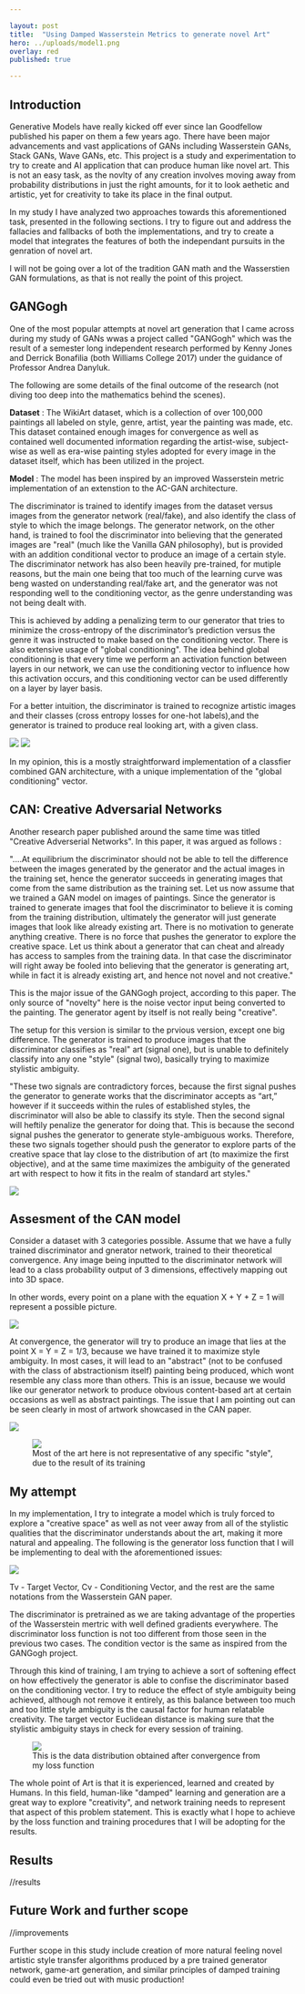 ```yaml
---

layout: post
title:  "Using Damped Wasserstein Metrics to generate novel Art"
hero: ../uploads/model1.png
overlay: red
published: true

---
```


## Introduction

Generative Models have really kicked off ever since Ian Goodfellow published his paper on them a few years ago. There have been major advancements and vast applications of GANs including Wasserstein GANs, Stack GANs, Wave GANs, etc. This project is a study and experimentation to try to create and AI application that can produce human like novel art. This is not an easy task, as the novlty of any creation involves moving away from probability distributions in just the right amounts, for it to look aethetic and artistic, yet for creativity to take its place in the final output. 

In my study I have analyzed two approaches towards this aforementioned task, presented in the following sections. I try to figure out and address the fallacies and fallbacks of both the implementations, and try to create a model that integrates the features of both the independant pursuits in the genration of novel art. 

I will not be going over a lot of the tradition GAN math and the Wasserstien GAN formulations, as that is not really the point of this project.

## GANGogh 

One of the most popular attempts at novel art generation that I came across during my study of GANs wwas a project called "GANGogh" which was the result of a semester long independent research performed by Kenny Jones and Derrick Bonafilia (both Williams College 2017) under the guidance of Professor Andrea Danyluk. 

The following are some details of the final outcome of the research (not diving too deep into the mathematics behind the scenes).

<strong>Dataset</strong> : The WikiArt dataset, which is a collection of over 100,000 paintings all labeled on style, genre, artist, year the painting was made, etc. This dataset contained enough images for convergence as well as contained well documented information regarding the artist-wise, subject-wise as well as era-wise painting styles adopted for every image in the dataset itself, which has been utilized in the project.

<strong>Model</strong> : The model has been inspired by an improved Wasserstein metric implementation of an extenstion to the AC-GAN architecture. 

The discriminator is trained to identify images from the dataset versus images from the generator network (real/fake), and also identify the class of style to which the image belongs. The generator network, on the other hand, is trained to fool the discriminator into believing that the generated images are "real" (much like the Vanilla GAN philosophy), but is provided with an addition conditional vector to produce an image of a certain style. The discriminator network has also been heavily pre-trained, for mutiple reasons, but the main one being that too much of the learning curve was beng wasted on understanding real/fake art, and the generator was not responding well to the conditioning vector, as the genre understanding was not being dealt with.

This is achieved by adding a penalizing term to our generator that tries to minimize the cross-entropy of the discriminator’s prediction versus the genre it was instructed to make based on the conditioning vector. There is also extensive usage of "global conditioning". The idea behind global conditioning is that every time we perform an activation function between layers in our network, we can use the conditioning vector to influence how this activation occurs, and this conditioning vector can be used differently on a layer by layer basis.

For a better intuition, the discriminator is trained to recognize artistic images and their classes (cross entropy losses for one-hot labels),and the generator is trained to produce real looking art, with a given class.

<img src="../uploads/model1.png"> 

<img src="../uploads/model2.png"> 

In my opinion, this is a mostly straightforward implementation of a classfier combined GAN architecture, with a unique implementation of the "global conditioning" vector. 

## CAN: Creative Adversarial Networks

Another research paper published around the same time was titled "Creative Adverserial Networks". In this paper, it was argued as follows :

"....At equilibrium the discriminator should not be able to tell the difference between the images generated by the generator and the actual images in the training set, hence the generator succeeds in generating images that come from the same distribution as the training set. Let us now assume that we trained a GAN model on images of paintings. Since the generator
is trained to generate images that fool the discriminator to believe it is coming from the training distribution, ultimately the generator will just generate images that look like already existing art. There is no motivation to generate anything creative. There is no force that pushes the generator to explore the creative space. Let us think about a generator that can cheat and already has access to samples from the training data. In that case the discriminator will right away be fooled into believing that the generator is generating art, while in fact it is already existing art, and hence not novel and not creative."

This is the major issue of the GANGogh project, according to this paper. The only source of "novelty" here is the noise vector input being converted to the painting. The generator agent by itself is not really being "creative". 

The setup for this version is similar to the prvious version, except one big difference. The generator is trained to produce images that the discriminator classifies as "real" art (signal one), but is unable to definitely classify into any one "style" (signal two), basically trying to maximize stylistic ambiguity. 

"These two signals are contradictory forces, because the first signal pushes the generator to generate works that the discriminator accepts as “art,” however if it succeeds within the rules of established styles, the discriminator will also be able to classify its style. Then the second signal will heftily penalize the generator for doing that. This is because the second signal pushes the generator to generate style-ambiguous works. Therefore, these two signals together should push the generator to explore parts of the creative space that lay close to the distribution of art (to maximize the first objective), and at the same time maximizes the ambiguity of the generated art with respect to how it fits in the realm of standard art styles."

<img src="../uploads/model3.png"> 

## Assesment of the CAN model

Consider a dataset with 3 categories possible. Assume that we have a fully trained discriminator and gnerator network, trained to their theoretical convergence. Any image being inputted to the discriminator network will lead to a class probability output of 3 dimensions, effectively mapping out into 3D space.

In other words, every point on a plane with the equation X + Y + Z = 1 will represent a possible picture. 

<img src="../uploads/plot.png"> 

At convergence, the generator will try to produce an image that lies at the point X = Y = Z = 1/3, because we have trained it to maximize style ambiguity. In most cases, it will lead to an "abstract" (not to be confused with the class of abstractionism itself) painting being produced, which wont resemble any class more than others. This is an issue, because we would like our generator network to produce obvious content-based art at certain occasions as well as abstract paintings. The issue that I am pointing out can be seen clearly in most of artwork showcased in the CAN paper. 

<img src="../uploads/plot2.png"> 

<figure>
<img src="../uploads/art.PNG">
<figcaption>Most of the art here is not representative of any specific "style", due to the result of its training</figcaption>
</figure>

## My attempt

In my implementation, I try to integrate a model which is truly forced to explore a "creative space" as well as not veer away from all of the stylistic qualities that the discriminator understands about the art, making it more natural and appealing. The following is the generator loss function that I will be implementing to deal with the aforementioned issues:

<img src="../uploads/losss.png">

Tv - Target Vector, Cv - Conditioning Vector, and the rest are the same notations from the Wasserstein GAN paper.

The discriminator is pretrained as we are taking advantage of the properties of the Wasserstein mertric with well defined gradients everywhere. The discriminator loss function is not too different from those seen in the previous two cases. The condition vector is the same as inspired from the GANGogh project.

Through this kind of training, I am trying to achieve a sort of softening effect on how effectively the generator is able to confise the discriminator based on the conditioning vector. I try to reduce the effect of style ambiguity being achieved, although not remove it entirely, as this balance between too much and too little style ambiguity is the causal factor for human relatable creativity. The target vector Euclidean distance is making sure that the stylistic ambiguity stays in check for every session of training.

<figure>
<img src="../uploads/plot1.png">
<figcaption>This is the data distribution obtained after convergence from my loss function</figcaption>
</figure>

The whole point of Art is that it is experienced, learned and created by Humans. In this field, human-like "damped" learning and generation are a great way to explore "creativity", and network training needs to represent that aspect of this problem statement. This is exactly what I hope to achieve by the loss function and training procedures that I will be adopting for the results.

## Results

 //results

## Future Work and further scope 

//improvements

Further scope in this study include creation of more natural feeling novel artistic style transfer algorithms produced by a pre trained generator network, game-art generation, and similar principles of damped training could even be tried out with music production!  











